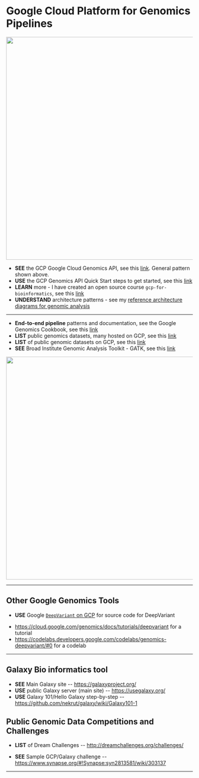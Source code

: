 # Google Cloud Platform for Genomics Pipelines

<img src="https://github.com/lynnlangit/TeamTeri/blob/master/Images/GCP-Genomics.png" width=600>

* **SEE** the GCP Google Cloud Genomics API, see this [link](https://cloud.google.com/genomics/overview). General pattern shown above.
* **USE** the GCP Genomics API Quick Start steps to get started, see this [link](https://cloud.google.com/genomics/quickstart)
* **LEARN** more - I have created an open source course `gcp-for-bioinformatics`, see this [link](https://github.com/lynnlangit/gcp-for-bioinformatics)
* **UNDERSTAND** architecture patterns - see my [reference architecture diagrams for genomic analysis](https://github.com/lynnlangit/gcp-for-bioinformatics/blob/master/6_ARCHITECTURE.md)

---

* **End-to-end pipeline** patterns and documentation, see the Google Genomics Cookbook, see this [link](http://googlegenomics.readthedocs.io/en/latest/)
* **LIST** public genomics datasets, many hosted on GCP, see this [link](http://googlegenomics.readthedocs.io/en/latest/use_cases/discover_public_data/index.html)
* **LIST** of public genomic datasets on GCP, see this [link](https://cloud.google.com/genomics/v1/public-data)
* **SEE** Broad Institute Genomic Analysis Toolkit - GATK, see this [link](https://software.broadinstitute.org/gatk/)

<img src="https://github.com/lynnlangit/TeamTeri/blob/master/Images/GCP-Genomics-Jobs.png" width=600>

* * *

## Other Google Genomics Tools

* **USE** Google [`DeepVariant` on GCP](https://github.com/google/deepvariant) for source code for DeepVariant  
- https://cloud.google.com/genomics/docs/tutorials/deepvariant for a tutorial  
- https://codelabs.developers.google.com/codelabs/genomics-deepvariant/#0 for a codelab
***

## Galaxy Bio informatics tool

* **SEE** Main Galaxy site -- https://galaxyproject.org/
* **USE** public Galaxy server (main site)  -- https://usegalaxy.org/
* **USE** Galaxy 101/Hello Galaxy step-by-step -- https://github.com/nekrut/galaxy/wiki/Galaxy101-1

## Public Genomic Data Competitions and Challenges

* **LIST** of Dream Challenges --
   http://dreamchallenges.org/challenges/

* **SEE** Sample GCP/Galaxy challenge -- 
   https://www.synapse.org/#!Synapse:syn2813581/wiki/303137

* * * 
